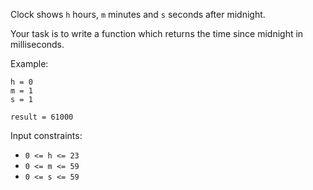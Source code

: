 Clock shows `h` hours, `m` minutes and `s` seconds after midnight.

Your task is to write a function which returns the time since midnight in
milliseconds.

Example:

```
h = 0
m = 1
s = 1

result = 61000
```

Input constraints:

- `0 <= h <= 23`
- `0 <= m <= 59`
- `0 <= s <= 59`
